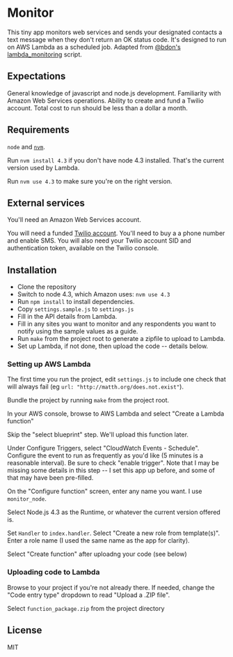 # Monitor

This tiny app monitors web services and sends your designated contacts a text 
message when they don't return an OK status code. It's designed to run on AWS 
Lambda as a scheduled job. 
Adapted from [@bdon's lambda_monitoring](https://github.com/bdon/lambda_monitoring) script.

## Expectations

General knowledge of javascript and node.js development. Familiarity with Amazon 
Web Services operations. Ability to create and fund a Twilio account. Total 
cost to run should be less than a dollar a month. 

## Requirements 

`node` and [`nvm`](https://github.com/creationix/nvm).

Run `nvm install 4.3` if you don't have node 4.3 installed. That's the current 
version used by Lambda. 

Run `nvm use 4.3` to make sure you're on the right version.

## External services  

You'll need an Amazon Web Services account.

You will need a funded [Twilio account](https://www.twilio.com). You'll need to 
buy a a phone number and enable SMS. You will also need your Twilio account SID 
and authentication token, available on the Twilio console. 

## Installation

- Clone the repository 
- Switch to node 4.3, which Amazon uses: `nvm use 4.3`
- Run `npm install` to install dependencies. 
- Copy `settings.sample.js` to `settings.js`
- Fill in the API details from Lambda.
- Fill in any sites you want to monitor and any respondents you want to notify
using the sample values as a guide. 
- Run `make` from the project root to generate a zipfile to upload to Lambda.
- Set up Lambda, if not done, then upload the code -- details below.

### Setting up AWS Lambda

The first time you run the project, edit `settings.js` to include one check that 
will always fail (eg `url: "http://matth.org/does.not.exist"`).

Bundle the project by running `make` from the project root.

In your AWS console, browse to AWS Lambda and select "Create a Lambda function"

Skip the "select blueprint" step. We'll upload this function later.

Under Configure Triggers, select "CloudWatch Events - Schedule". Configure the
event to run as frequently as you'd like (5 minutes is a reasonable interval). 
Be sure to check "enable trigger". Note that I may be missing some details in 
this step -- I set this app up before, and some of that may have been pre-filled. 

On the "Configure function" screen, enter any name you want. I use `monitor_node`.

Select Node.js 4.3 as the Runtime, or whatever the current version offered is. 

Set `Handler` to `index.handler`. Select "Create a new role from template(s)". 
Enter a role name (I used the same name as the app for clarity).

Select "Create function" after uploadng your code (see below)

### Uploading code to Lambda 

Browse to your project if you're not already there. If needed, change the 
"Code entry type" dropdown to read "Upload a .ZIP file".

Select `function_package.zip` from the project directory

## License

MIT
